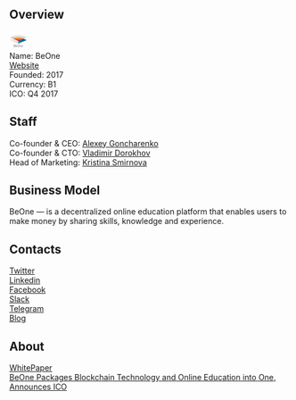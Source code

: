 ## Overview
![logo](../projects/logo/beone.png)  
Name: BeOne  
[Website](https://be-one.co/)  
Founded: 2017  
Currency: B1  
ICO: Q4 2017
## Staff
Co-founder & CEO: [Alexey Goncharenko](../people/alexey_goncharenko.md)  
Co-founder & CTO: [Vladimir Dorokhov](../people/vladimir_dorokhov.md)  
Head of Marketing: [Kristina Smirnova](../people/kristina_smirnova.md)  
## Business Model
BeOne — is a decentralized online education platform that enables users to make money by sharing skills, knowledge and experience.
## Contacts  
[Twitter](https://twitter.com/beone_co)  
[Linkedin](https://www.linkedin.com/company/18193588/)  
[Facebook](https://www.facebook.com/beoneco/)  
[Slack](https://beoneinvite.herokuapp.com/)  
[Telegram](https://t.me/beoneco)  
[Blog](https://medium.com/@beoneco)  
## About  
[WhitePaper](https://be-one.co/wp/whitepaper_eng.pdf)   
[BeOne Packages Blockchain Technology and Online Education into One, Announces ICO](http://bitcoinprbuzz.com/press-release-beone-education/)

